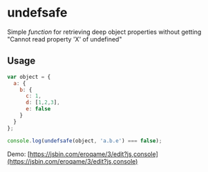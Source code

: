 undefsafe
=========

Simple *function* for retrieving deep object properties without getting "Cannot read property 'X' of undefined"

## Usage

```js
var object = {
  a: {
    b: {
      c: 1,
      d: [1,2,3],
      e: false
    }
  }
};

console.log(undefsafe(object, 'a.b.e') === false);
```

Demo: [https://jsbin.com/eroqame/3/edit?js,console](https://jsbin.com/eroqame/3/edit?js,console)
